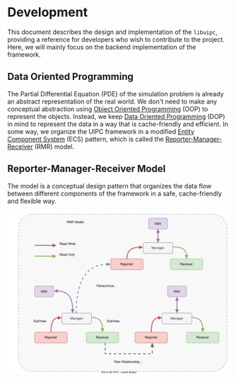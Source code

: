# Development

This document describes the design and implementation of the `libuipc`, providing a reference for developers who wish to contribute to the project. Here, we will mainly focus on the backend implementation of the framework.

## Data Oriented Programming

The Partial Differential Equation (PDE) of the simulation problem is already an abstract representation of the real world. We don't need to make any conceptual abstraction using [Object Oriented Programming](https://en.wikipedia.org/wiki/Object-oriented_programming) (OOP) to represent the objects. Instead, we keep [Data Oriented Programming](https://en.wikipedia.org/wiki/Data-oriented_design) (DOP) in mind to represent the data in a way that is cache-friendly and efficient. In some way, we organize the UIPC framework in a modified [Entity Component System](https://en.wikipedia.org/wiki/Entity_component_system) (ECS) pattern, which is called the [Reporter-Manager-Receiver](#Reporter-Manager-Receiver-Model) (RMR) model.

## Reporter-Manager-Receiver Model

The model is a conceptual design pattern that organizes the data flow between different components of the framework in a safe, cache-friendly and flexible way.

![Reporter-Manager-Receiver Model](./img/RMR.drawio.svg)